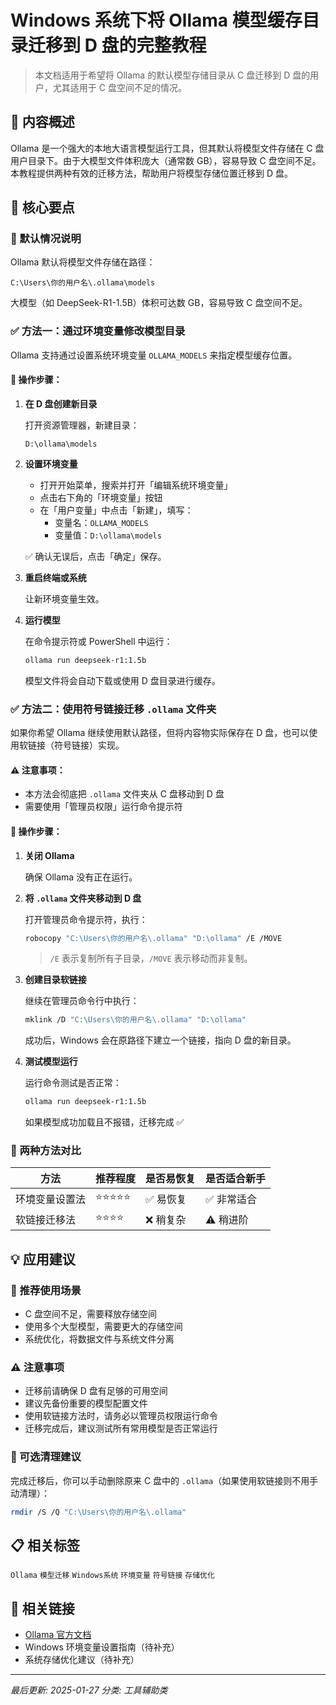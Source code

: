 # Windows 系统下将 Ollama 模型缓存目录迁移到 D 盘的完整教程

> 本文档适用于希望将 Ollama 的默认模型存储目录从 C 盘迁移到 D 盘的用户，尤其适用于 C 盘空间不足的情况。

## 📝 内容概述

Ollama 是一个强大的本地大语言模型运行工具，但其默认将模型文件存储在 C 盘用户目录下。由于大模型文件体积庞大（通常数 GB），容易导致 C 盘空间不足。本教程提供两种有效的迁移方法，帮助用户将模型存储位置迁移到 D 盘。

## 🎯 核心要点

### 📁 默认情况说明

Ollama 默认将模型文件存储在路径：
```
C:\Users\你的用户名\.ollama\models
```

大模型（如 DeepSeek-R1-1.5B）体积可达数 GB，容易导致 C 盘空间不足。

### ✅ 方法一：通过环境变量修改模型目录

Ollama 支持通过设置系统环境变量 `OLLAMA_MODELS` 来指定模型缓存位置。

#### 🔧 操作步骤：

1. **在 D 盘创建新目录**
   
   打开资源管理器，新建目录：
   ```
   D:\ollama\models
   ```

2. **设置环境变量**
   
   - 打开开始菜单，搜索并打开「编辑系统环境变量」
   - 点击右下角的「环境变量」按钮
   - 在「用户变量」中点击「新建」，填写：
     - 变量名：`OLLAMA_MODELS`
     - 变量值：`D:\ollama\models`
   
   ✅ 确认无误后，点击「确定」保存。

3. **重启终端或系统**
   
   让新环境变量生效。

4. **运行模型**
   
   在命令提示符或 PowerShell 中运行：
   ```bash
   ollama run deepseek-r1:1.5b
   ```
   
   模型文件将会自动下载或使用 D 盘目录进行缓存。

### ✅ 方法二：使用符号链接迁移 `.ollama` 文件夹

如果你希望 Ollama 继续使用默认路径，但将内容物实际保存在 D 盘，也可以使用软链接（符号链接）实现。

#### ⚠️ 注意事项：

- 本方法会彻底把 `.ollama` 文件夹从 C 盘移动到 D 盘
- 需要使用「管理员权限」运行命令提示符

#### 🧰 操作步骤：

1. **关闭 Ollama**
   
   确保 Ollama 没有正在运行。

2. **将 `.ollama` 文件夹移动到 D 盘**
   
   打开管理员命令提示符，执行：
   ```bash
   robocopy "C:\Users\你的用户名\.ollama" "D:\ollama" /E /MOVE
   ```
   
   > `/E` 表示复制所有子目录，`/MOVE` 表示移动而非复制。

3. **创建目录软链接**
   
   继续在管理员命令行中执行：
   ```bash
   mklink /D "C:\Users\你的用户名\.ollama" "D:\ollama"
   ```
   
   成功后，Windows 会在原路径下建立一个链接，指向 D 盘的新目录。

4. **测试模型运行**
   
   运行命令测试是否正常：
   ```bash
   ollama run deepseek-r1:1.5b
   ```
   
   如果模型成功加载且不报错，迁移完成 ✅

### 📌 两种方法对比

| 方法 | 推荐程度 | 是否易恢复 | 是否适合新手 |
|------|---------|-----------|-------------|
| 环境变量设置法 | ⭐⭐⭐⭐⭐ | ✅ 易恢复 | ✅ 非常适合 |
| 软链接迁移法 | ⭐⭐⭐⭐ | ❌ 稍复杂 | ⚠️ 稍进阶 |

## 💡 应用建议

### 🎯 推荐使用场景
- C 盘空间不足，需要释放存储空间
- 使用多个大型模型，需要更大的存储空间
- 系统优化，将数据文件与系统文件分离

### ⚠️ 注意事项
- 迁移前请确保 D 盘有足够的可用空间
- 建议先备份重要的模型配置文件
- 使用软链接方法时，请务必以管理员权限运行命令
- 迁移完成后，建议测试所有常用模型是否正常运行

### 🧹 可选清理建议

完成迁移后，你可以手动删除原来 C 盘中的 `.ollama`（如果使用软链接则不用手动清理）：
```bash
rmdir /S /Q "C:\Users\你的用户名\.ollama"
```

## 📋 相关标签

`Ollama` `模型迁移` `Windows系统` `环境变量` `符号链接` `存储优化`

## 🔗 相关链接

- [Ollama 官方文档](https://ollama.ai/docs)
- Windows 环境变量设置指南（待补充）
- 系统存储优化建议（待补充）

---

*最后更新: 2025-01-27*
*分类: 工具辅助类*